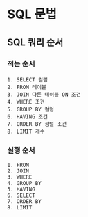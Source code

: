# SQL 문법

## SQL 쿼리 순서

### 적는 순서

```
1. SELECT 컬럼
2. FROM 테이블
3. JOIN 다른 테이블 ON 조건
4. WHERE 조건
5. GROUP BY 컬럼
6. HAVING 조건
7. ORDER BY 정렬 조건
8. LIMIT 개수
```

### 실행 순서

```
1. FROM
2. JOIN
3. WHERE
4. GROUP BY
5. HAVING
6. SELECT
7. ORDER BY
8. LIMIT
```
